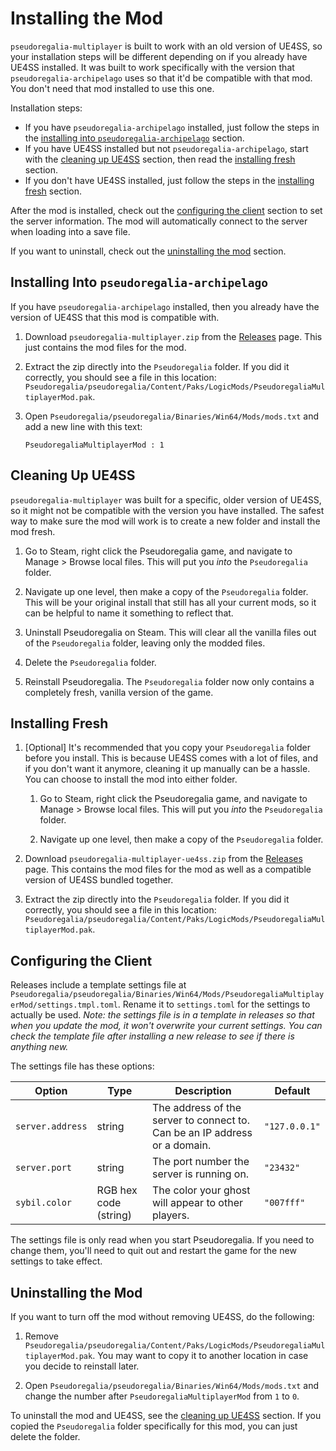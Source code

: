 # Installing the Mod

`pseudoregalia-multiplayer` is built to work with an old version of UE4SS, so your installation steps will be different depending on if you already have UE4SS installed. It was built to work specifically with the version that `pseudoregalia-archipelago` uses so that it'd be compatible with that mod. You don't need that mod installed to use this one.

Installation steps:

* If you have `pseudoregalia-archipelago` installed, just follow the steps in the [installing into `pseudoregalia-archipelago`](#installing-into-pseudoregalia-archipelago) section.
* If you have UE4SS installed but not `pseudoregalia-archipelago`, start with the [cleaning up UE4SS](#cleaning-up-ue4ss) section, then read the [installing fresh](#installing-fresh) section.
* If you don't have UE4SS installed, just follow the steps in the [installing fresh](#installing-fresh) section.

After the mod is installed, check out the [configuring the client](#configuring-the-client) section to set the server information. The mod will automatically connect to the server when loading into a save file.

If you want to uninstall, check out the [uninstalling the mod](#uninstalling-the-mod) section.

## Installing Into `pseudoregalia-archipelago`

If you have `pseudoregalia-archipelago` installed, then you already have the version of UE4SS that this mod is compatible with.

1. Download `pseudoregalia-multiplayer.zip` from the [Releases](https://github.com/highrow623/pseudoregalia-multiplayer/releases) page. This just contains the mod files for the mod.

1. Extract the zip directly into the `Pseudoregalia` folder. If you did it correctly, you should see a file in this location: `Pseudoregalia/pseudoregalia/Content/Paks/LogicMods/PseudoregaliaMultiplayerMod.pak`.

1. Open `Pseudoregalia/pseudoregalia/Binaries/Win64/Mods/mods.txt` and add a new line with this text:

   ```
   PseudoregaliaMultiplayerMod : 1
   ```

## Cleaning Up UE4SS

`pseudoregalia-multiplayer` was built for a specific, older version of UE4SS, so it might not be compatible with the version you have installed. The safest way to make sure the mod will work is to create a new folder and install the mod fresh.

1. Go to Steam, right click the Pseudoregalia game, and navigate to Manage > Browse local files. This will put you *into* the `Pseudoregalia` folder.

1. Navigate up one level, then make a copy of the `Pseudoregalia` folder. This will be your original install that still has all your current mods, so it can be helpful to name it something to reflect that.

1. Uninstall Pseudoregalia on Steam. This will clear all the vanilla files out of the `Pseudoregalia` folder, leaving only the modded files.

1. Delete the `Pseudoregalia` folder.

1. Reinstall Pseudoregalia. The `Pseudoregalia` folder now only contains a completely fresh, vanilla version of the game.

## Installing Fresh

1. [Optional] It's recommended that you copy your `Pseudoregalia` folder before you install. This is because UE4SS comes with a lot of files, and if you don't want it anymore, cleaning it up manually can be a hassle. You can choose to install the mod into either folder.

    1. Go to Steam, right click the Pseudoregalia game, and navigate to Manage > Browse local files. This will put you *into* the `Pseudoregalia` folder.

    1. Navigate up one level, then make a copy of the `Pseudoregalia` folder.

1. Download `pseudoregalia-multiplayer-ue4ss.zip` from the [Releases](https://github.com/highrow623/pseudoregalia-multiplayer/releases) page. This contains the mod files for the mod as well as a compatible version of UE4SS bundled together.

1. Extract the zip directly into the `Pseudoregalia` folder. If you did it correctly, you should see a file in this location: `Pseudoregalia/pseudoregalia/Content/Paks/LogicMods/PseudoregaliaMultiplayerMod.pak`.

## Configuring the Client

Releases include a template settings file at `Pseudoregalia/pseudoregalia/Binaries/Win64/Mods/PseudoregaliaMultiplayerMod/settings.tmpl.toml`. Rename it to `settings.toml` for the settings to actually be used. *Note: the settings file is in a template in releases so that when you update the mod, it won't overwrite your current settings. You can check the template file after installing a new release to see if there is anything new.*

The settings file has these options:

| Option | Type | Description | Default |
| --- | --- | --- | --- |
| `server.address` | string | The address of the server to connect to. Can be an IP address or a domain. | `"127.0.0.1"` |
| `server.port` | string | The port number the server is running on. | `"23432"` |
| `sybil.color` | RGB hex code (string) | The color your ghost will appear to other players. | `"007fff"` |

The settings file is only read when you start Pseudoregalia. If you need to change them, you'll need to quit out and restart the game for the new settings to take effect.

## Uninstalling the Mod

If you want to turn off the mod without removing UE4SS, do the following:

1. Remove `Pseudoregalia/pseudoregalia/Content/Paks/LogicMods/PseudoregaliaMultiplayerMod.pak`. You may want to copy it to another location in case you decide to reinstall later.

1. Open `Pseudoregalia/pseudoregalia/Binaries/Win64/Mods/mods.txt` and change the number after `PseudoregaliaMultiplayerMod` from `1` to `0`.

To uninstall the mod and UE4SS, see the [cleaning up UE4SS](#cleaning-up-ue4ss) section. If you copied the `Pseudoregalia` folder specifically for this mod, you can just delete the folder.
